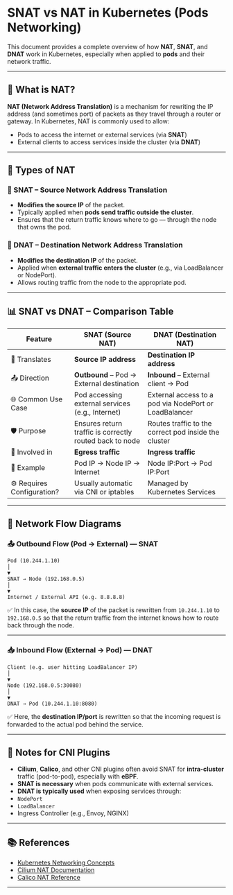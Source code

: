 # SNAT vs NAT in Kubernetes (Pods Networking)

This document provides a complete overview of how **NAT**, **SNAT**, and **DNAT** work in Kubernetes, especially when applied to **pods** and their network traffic.

---

## 📘 What is NAT?

**NAT (Network Address Translation)** is a mechanism for rewriting the IP address (and sometimes port) of packets as they travel through a router or gateway. In Kubernetes, NAT is commonly used to allow:

- Pods to access the internet or external services (via **SNAT**)
- External clients to access services inside the cluster (via **DNAT**)

---

## 🔁 Types of NAT

### 🧭 SNAT – Source Network Address Translation

- **Modifies the source IP** of the packet.
- Typically applied when **pods send traffic outside the cluster**.
- Ensures that the return traffic knows where to go — through the node that owns the pod.

### 🎯 DNAT – Destination Network Address Translation

- **Modifies the destination IP** of the packet.
- Applied when **external traffic enters the cluster** (e.g., via LoadBalancer or NodePort).
- Allows routing traffic from the node to the appropriate pod.

---

## 📊 SNAT vs DNAT – Comparison Table

| Feature | SNAT (Source NAT) | DNAT (Destination NAT) |
|-----------------------------|----------------------------------------------------------|----------------------------------------------------------|
| 🎯 Translates | **Source IP address** | **Destination IP address** |
| 📤 Direction | **Outbound** – Pod → External destination | **Inbound** – External client → Pod |
| 🌐 Common Use Case | Pod accessing external services (e.g., Internet) | External access to a pod via NodePort or LoadBalancer |
| 🛡️ Purpose | Ensures return traffic is correctly routed back to node | Routes traffic to the correct pod inside the cluster |
| 🧠 Involved in | **Egress traffic** | **Ingress traffic** |
| 🔧 Example | Pod IP → Node IP → Internet | Node IP:Port → Pod IP:Port |
| ⚙️ Requires Configuration? | Usually automatic via CNI or iptables | Managed by Kubernetes Services |

---

## 🔀 Network Flow Diagrams

### 📤 Outbound Flow (Pod → External) — SNAT

```text
Pod (10.244.1.10)
│
▼
SNAT → Node (192.168.0.5)
│
▼
Internet / External API (e.g. 8.8.8.8)
```

✅ In this case, the **source IP** of the packet is rewritten from `10.244.1.10` to `192.168.0.5` so that the return traffic from the internet knows how to route back through the node.

---

### 📥 Inbound Flow (External → Pod) — DNAT

```text
Client (e.g. user hitting LoadBalancer IP)
│
▼
Node (192.168.0.5:30080)
│
▼
DNAT → Pod (10.244.1.10:8080)
```

✅ Here, the **destination IP/port** is rewritten so that the incoming request is forwarded to the actual pod behind the service.

---

## 🧱 Notes for CNI Plugins

- **Cilium**, **Calico**, and other CNI plugins often avoid SNAT for **intra-cluster** traffic (pod-to-pod), especially with **eBPF**.
- **SNAT is necessary** when pods communicate with external services.
- **DNAT is typically used** when exposing services through:
- `NodePort`
- `LoadBalancer`
- Ingress Controller (e.g., Envoy, NGINX)

---

## 📚 References

- [Kubernetes Networking Concepts](https://kubernetes.io/docs/concepts/cluster-administration/networking/)
- [Cilium NAT Documentation](https://docs.cilium.io/en/stable/network/nat/)
- [Calico NAT Reference](https://docs.tigera.io/calico/latest/networking/ip-addresses/nat)

---
